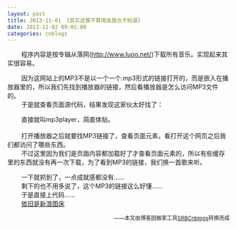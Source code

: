 ```yaml
---
layout: post
title: 2013-11-01 《其实这算不算爬虫我也不知道》
date: 2013-11-02 09:01:00
categories: cnblogs
---
```


<p>&nbsp;&nbsp;&nbsp;&nbsp;&nbsp;&nbsp;&nbsp;&nbsp;程序内容是按专辑从落网(<a href="http://www.luoo.net/" rel="nofollow" target="_blank">http://www.luoo.net/</a>)下载所有音乐。实现起来其实很容易。</p>
<p>&nbsp;&nbsp;&nbsp;&nbsp;&nbsp;&nbsp;&nbsp;&nbsp;因为这网站上的MP3不是以一个一个.mp3形式的链接打开的，而是嵌入在播放器里的，所以我们先找到播放器的链接，然后看播放器是怎么访问MP3文件的。<br />&nbsp;&nbsp;&nbsp;&nbsp;&nbsp;&nbsp;&nbsp;&nbsp;于是就查看页面源代码，结果发现这家伙太好找了：</p>
<p><img src="http://images.cnitblog.com/blog/580469/201311/08234445-065c7855ce87486890371b9bbc2d4dcc.png" alt="" /><br />&nbsp;&nbsp;&nbsp;&nbsp;&nbsp;&nbsp;&nbsp;&nbsp;直接就叫mp3player，简直体贴。<br /><br />&nbsp;&nbsp;&nbsp;&nbsp;&nbsp;&nbsp;&nbsp;&nbsp;打开播放器之后就要找MP3链接了，查看页面元素，看打开这个网页之后我们都访问了哪些东西。<br />&nbsp;&nbsp;&nbsp;&nbsp;&nbsp;&nbsp;&nbsp;&nbsp;不过这里因为我们是页面内容都加载好了才查看页面元素的，所以有些缓存里的东西就没有再一次下载，为了看到MP3的链接，我们换一首歌来听。</p>
<p><img src="http://images.cnitblog.com/blog/580469/201311/08234424-d34917248d884814995e65fbaa9469db.png" alt="" /><br />&nbsp;&nbsp;&nbsp;&nbsp;&nbsp;&nbsp;&nbsp;&nbsp;一下就抓到了，一点成就感都没有&hellip;&hellip;<br />&nbsp;&nbsp;&nbsp;&nbsp;&nbsp;&nbsp;&nbsp;&nbsp;剩下的也不用多说了，这个MP3的链接这么好懂&hellip;&hellip;<br />&nbsp;&nbsp;&nbsp;&nbsp;&nbsp;&nbsp;&nbsp;&nbsp;于是直接上代码&hellip;&hellip;<br />&nbsp;&nbsp;&nbsp;&nbsp;&nbsp;&nbsp;&nbsp;&nbsp;<a href="http://ww1.sinaimg.cn/large/69209b85jw1ea4x86o31dj20iz16sjy5.jpg" rel="nofollow" target="_blank">依旧是新浪图床</a></p>

<p align=right><span style="font-size: 12px">——本文由博客园搬家工具<a href="https://github.com/mlxy/SRBCnblogs">SRBCnblogs</a>转换而成</span></p>